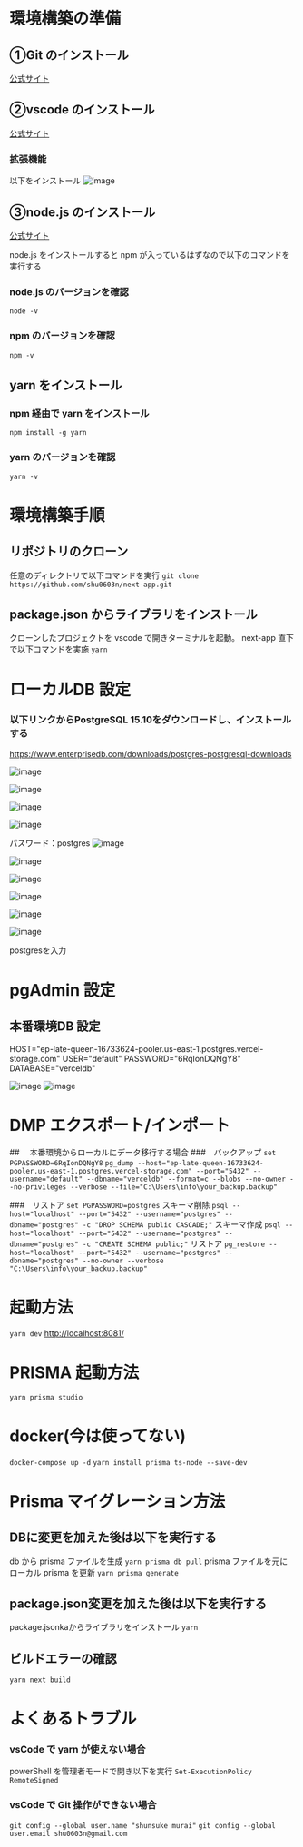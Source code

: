 # 環境構築の準備

## ①Git のインストール

[公式サイト](https://gitforwindows.org/)

## ②vscode のインストール

[公式サイト](https://code.visualstudio.com/download)

### 拡張機能

以下をインストール
![image](https://github.com/shu0603n/next-app/assets/61679407/791a6e65-0b6c-44d0-9153-34310e048b7d)

## ③node.js のインストール

[公式サイト](https://nodejs.org/en)

node.js をインストールすると npm が入っているはずなので以下のコマンドを実行する

### node.js のバージョンを確認

`node -v`

### npm のバージョンを確認

`npm -v`

## yarn をインストール

### npm 経由で yarn をインストール

`npm install -g yarn`

### yarn のバージョンを確認

`yarn -v`

# 環境構築手順

## リポジトリのクローン

任意のディレクトリで以下コマンドを実行
`git clone https://github.com/shu0603n/next-app.git`

## package.json からライブラリをインストール

クローンしたプロジェクトを vscode で開きターミナルを起動。
next-app 直下で以下コマンドを実施
`yarn`

# ローカルDB 設定
### 以下リンクからPostgreSQL 15.10をダウンロードし、インストールする
https://www.enterprisedb.com/downloads/postgres-postgresql-downloads

![image](https://github.com/user-attachments/assets/e6c9adc7-244a-4460-961e-e66ca920cdc0)

![image](https://github.com/user-attachments/assets/047a2f74-f87c-4065-b1f1-0d65fbb8519b)

![image](https://github.com/user-attachments/assets/befb292a-563b-42fd-8c75-44560dbbb4ba)

![image](https://github.com/user-attachments/assets/6ec8d795-9f33-450b-bf85-a2048726b10b)

パスワード：postgres
![image](https://github.com/user-attachments/assets/d209bdf0-9dcb-47fb-b595-2eafd09bb7d6)

![image](https://github.com/user-attachments/assets/0e38788b-8470-4842-b98c-f3713bac2757)

![image](https://github.com/user-attachments/assets/8f5c7dd4-0e25-475f-857c-7e5b68d69444)

![image](https://github.com/user-attachments/assets/da9f568e-7d95-4b4d-b5ba-7bd9128f81f3)

![image](https://github.com/user-attachments/assets/47520da0-5a8c-4514-81fc-39ac50147149)

![image](https://github.com/user-attachments/assets/654f1bd7-6563-494f-be92-bfda119b58fe)

postgresを入力

# pgAdmin 設定

## 本番環境DB 設定

HOST="ep-late-queen-16733624-pooler.us-east-1.postgres.vercel-storage.com"
USER="default"
PASSWORD="6RqIonDQNgY8"
DATABASE="verceldb"

![image](https://github.com/shu0603n/next-app/assets/61679407/a997e497-1bd5-46c1-a0e3-48633e5caa21)
![image](https://github.com/shu0603n/next-app/assets/61679407/cafa4439-0f24-40c9-afba-88b16c7cee33)

# DMP エクスポート/インポート
##　 本番環境からローカルにデータ移行する場合
###　バックアップ
`set PGPASSWORD=6RqIonDQNgY8`
`pg_dump --host="ep-late-queen-16733624-pooler.us-east-1.postgres.vercel-storage.com" --port="5432" --username="default" --dbname="verceldb" --format=c --blobs --no-owner --no-privileges --verbose --file="C:\Users\info\your_backup.backup"`

###　リストア
`set PGPASSWORD=postgres`
スキーマ削除
`psql --host="localhost" --port="5432" --username="postgres" --dbname="postgres" -c "DROP SCHEMA public CASCADE;"`
スキーマ作成
`psql --host="localhost" --port="5432" --username="postgres" --dbname="postgres" -c "CREATE SCHEMA public;"`
リストア
`pg_restore --host="localhost" --port="5432" --username="postgres" --dbname="postgres" --no-owner --verbose "C:\Users\info\your_backup.backup"`


# 起動方法

`yarn dev`
[http://localhost:8081/](http://localhost:8081/)

# PRISMA 起動方法

`yarn prisma studio`

# docker(今は使ってない)

`docker-compose up -d`
`yarn install prisma ts-node --save-dev`

# Prisma マイグレーション方法

## DBに変更を加えた後は以下を実行する
db から prisma ファイルを生成
`yarn prisma db pull`
prisma ファイルを元にローカル prisma を更新
`yarn prisma generate`

## package.json変更を加えた後は以下を実行する
package.jsonkaからライブラリをインストール
`yarn`

## ビルドエラーの確認
`yarn next build`

# よくあるトラブル

### vsCode で yarn が使えない場合

powerShell を管理者モードで開き以下を実行
`Set-ExecutionPolicy RemoteSigned`

### vsCode で Git 操作ができない場合

`git config --global user.name "shunsuke murai"`
`git config --global user.email shu0603n@gmail.com`
